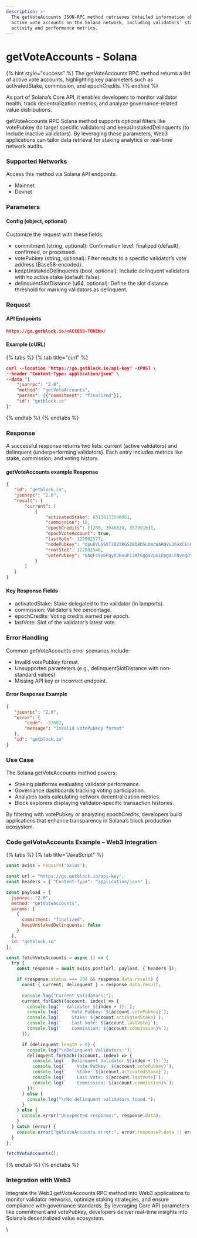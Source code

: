 ```yaml
---
description: >-
  The getVoteAccounts JSON-RPC method retrieves detailed information about
  active vote accounts on the Solana network, including validators’ staking
  activity and performance metrics.
---
```


# getVoteAccounts - Solana

{% hint style="success" %}
The getVoteAccounts RPC method returns a list of active vote accounts, highlighting key parameters such as activatedStake, commission, and epochCredits.
{% endhint %}

As part of Solana’s Core API, it enables developers to monitor validator health, track decentralization metrics, and analyze governance-related value distributions.

getVoteAccounts RPC Solana method supports optional filters like votePubkey (to target specific validators) and keepUnstakedDelinquents (to include inactive validators). By leveraging these parameters, Web3 applications can tailor data retrieval for staking analytics or real-time network audits.

### Supported Networks

Access this method via Solana API endpoints:

* Mainnet
* Devnet

### Parameters

#### Config (object, optional)

Customize the request with these fields:

* commitment (string, optional): Confirmation level: finalized (default), confirmed, or processed.
* votePubkey (string, optional): Filter results to a specific validator’s vote address (Base58-encoded).
* keepUnstakedDelinquents (bool, optional): Include delinquent validators with no active stake (default: false).
* delinquentSlotDistance (u64, optional): Define the slot distance threshold for marking validators as delinquent.

### Request

#### API Endpoints

```json
https://go.getblock.io/<ACCESS-TOKEN>/
```

#### Example (cURL)

{% tabs %}
{% tab title="curl" %}
```json
curl --location "https://go.getblock.io/api-key" -XPOST \
--header "Content-Type: application/json" \
--data '{
    "jsonrpc": "2.0",
    "method": "getVoteAccounts",
    "params": [{"commitment": "finalized"}],
    "id": "getblock.io"
}'
```
{% endtab %}
{% endtabs %}

### Response

A successful response returns two lists: current (active validators) and delinquent (underperforming validators). Each entry includes metrics like stake, commission, and voting history.

#### &#x20;getVoteAccounts example Response

```json
{
   "id": "getblock.io",
   "jsonrpc": "2.0",
   "result": {
       "current": [
           {
               "activatedStake": 65136133648061,
               "commission": 10,
               "epochCredits": [[280, 3946620, 3579916]],
               "epochVoteAccount": true,
               "lastVote": 122802577,
               "nodePubkey": "dpuDVLGSXT28Z3RGS28QBD5LUmcWARQVu36vXCEhhBg",
               "rootSlot": 122802546,
               "votePubkey": "6AqFc9V6PqyXJReuP12ATGggaVpG1Ppg4LFNvnqQYz8B"
           }
       ]
   }
}
```

#### Key Response Fields

* activatedStake: Stake delegated to the validator (in lamports).
* commission: Validator’s fee percentage.
* epochCredits: Voting credits earned per epoch.
* lastVote: Slot of the validator’s latest vote.

### Error Handling

Common getVoteAccounts error scenarios include:

* Invalid votePubkey format.
* Unsupported parameters (e.g., delinquentSlotDistance with non-standard values).
* Missing API key or incorrect endpoint.

#### Error Response Example

```json
{
   "jsonrpc": "2.0",
   "error": {
       "code": -32602,
       "message": "Invalid votePubkey format"
   },
   "id": "getblock.io"
}
```

### Use Case

The  Solana getVoteAccounts method powers:

* Staking platforms evaluating validator performance.
* Governance dashboards tracking voting participation.
* Analytics tools calculating network decentralization metrics.
* Block explorers displaying validator-specific transaction histories.

By filtering with votePubkey or analyzing epochCredits, developers build applications that enhance transparency in Solana’s block production ecosystem.

### Code getVoteAccounts Example – Web3 Integration

{% tabs %}
{% tab title="JavaScript" %}
```javascript
const axios = require('axios');

const url = "https://go.getblock.io/api-key";
const headers = { "Content-Type": "application/json" };

const payload = {
  jsonrpc: "2.0",
  method: "getVoteAccounts",
  params: [
    {
      commitment: "finalized",
      keepUnstakedDelinquents: false
    }
  ],
  id: "getblock.io"
};

const fetchVoteAccounts = async () => {
  try {
    const response = await axios.post(url, payload, { headers });

    if (response.status === 200 && response.data.result) {
      const { current, delinquent } = response.data.result;
      
      console.log("Current Validators:");
      current.forEach((account, index) => {
        console.log(`  Validator ${index + 1}:`);
        console.log(`    Vote Pubkey: ${account.votePubkey}`);
        console.log(`    Stake: ${account.activatedStake}`);
        console.log(`    Last Vote: ${account.lastVote}`);
        console.log(`    Commission: ${account.commission}%`);
      });

      if (delinquent.length > 0) {
        console.log("\nDelinquent Validators:");
        delinquent.forEach((account, index) => {
          console.log(`  Delinquent Validator ${index + 1}:`);
          console.log(`    Vote Pubkey: ${account.votePubkey}`);
          console.log(`    Stake: ${account.activatedStake}`);
          console.log(`    Last Vote: ${account.lastVote}`);
          console.log(`    Commission: ${account.commission}%`);
        });
      } else {
        console.log("\nNo delinquent validators found.");
      }
    } else {
      console.error("Unexpected response:", response.data);
    }
  } catch (error) {
    console.error("getVoteAccounts error:", error.response?.data || error.message);
  }
};

fetchVoteAccounts();
```
{% endtab %}
{% endtabs %}

### Integration with Web3

Integrate the Web3 getVoteAccounts RPC method into Web3 applications to monitor validator networks, optimize staking strategies, and ensure compliance with governance standards. By leveraging Core API parameters like commitment and votePubkey, developers deliver real-time insights into Solana’s decentralized value ecosystem.

\
